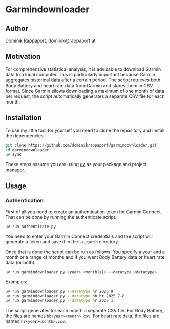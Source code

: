 # Garmindownloader

## Author

Dominik Rappaport, dominik@rappaport.at

## Motivation

For comprehensive statistical analysis, it is advisable to download Garmin data to a local computer. This is particularly 
important because Garmin aggregates historical data after a certain period. The script retrieves both Body Battery and 
heart rate data from Garmin and stores them in CSV format. Since Garmin allows downloading a maximum of one month of 
data per request, the script automatically generates a separate CSV file for each month.

## Installation

To use my little tool for yourself you need to clone the repository and install the dependencies.

```bash
git clone https://github.com/dominikrappaport/garmindownloader.git
cd garmindownloader
uv sync
```

These steps assume you are using [uv](https://github.com/astral-sh/uv) as your package and project manager.

## Usage

### Authentication

First of all you need to create an authentication token for Garmin Connect. That can be done by running the
authenticate script.

```bash
uv run authenticate.py
```

You need to enter your Garmin Connect credentials and the script will generate a token and save it in the
`~/.garth` directory.

Once that is done the script can be run as follows. You specify a year and a month or a range of months and
if you want Body Battery data or heart rate data (or both).

```bash
uv run garmindownloader.py <year> <month(s)> --datatype <datatype>
```

Examples:

```bash
uv run garmindownloader.py --datatype hr 2025 9
uv run garmindownloader.py --datatype bb,hr 2025 7-8
uv run garmindownloader.py --datatype hr 2025 1
```

The script generates for each month a separate CSV file. For Body Battery, the files are names `bb<year><month>.csv`.
For heart rate data, the files are named `hr<year><month>.csv`.